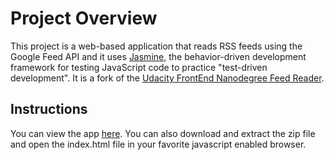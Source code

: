 # Project Overview

This project is a web-based application that reads RSS feeds using the Google Feed API and it uses [Jasmine](http://jasmine.github.io/), the behavior-driven development framework for testing JavaScript code to practice "test-driven development". It is a fork of the [Udacity FrontEnd Nanodegree Feed Reader](https://github.com/udacity/frontend-nanodegree-feedreader).

## Instructions
You can view the app [here](http://ysfiqbl.github.io/frontend-nanodegree-feedreader/).
You can also download and extract the zip file and open the index.html file in your favorite javascript enabled browser.